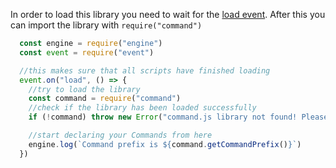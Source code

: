 In order to load this library you need to wait for the [load event](https://sinusbot.github.io/scripting-docs/#eventeventload).
After this you can import the library with `require("command")`

```javascript
  const engine = require("engine")
  const event = require("event")

  //this makes sure that all scripts have finished loading
  event.on("load", () => {
    //try to load the library
    const command = require("command")
    //check if the library has been loaded successfully
    if (!command) throw new Error("command.js library not found! Please download command.js and enable it to be able use this script!")

    //start declaring your Commands from here
    engine.log(`Command prefix is ${command.getCommandPrefix()}`)
  })
```